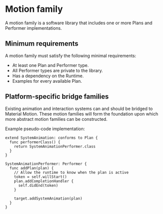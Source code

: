 # Motion family

A motion family is a software library that includes one or more Plans and Performer implementations.

## Minimum requirements

A motion family must satisfy the following minimal requirements:

* At least one Plan and Performer type.
* All Performer types are private to the library.
* Has a dependency on the Runtime.
* Examples for every available Plan.

## Platform-specific bridge families

Existing animation and interaction systems can and should be bridged to Material Motion. These motion families will form the foundation upon which more abstract motion families can be constructed.

Example pseudo-code implementation:

```
extend SystemAnimation: conforms to Plan {
  func performerClass() {
    return SystemAnimationPerformer.class
  }
}

SystemAnimationPerformer: Performer {
  func addPlan(plan) {
    // Allow the runtime to know when the plan is active
    token = self.willStart()
    plan.addCompletionHandler {
      self.didEnd(token)
    }

    target.addSystemAnimation(plan)
  }
}
```



